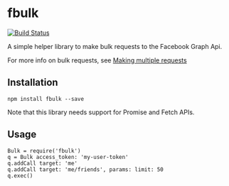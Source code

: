 fbulk
=====

[![Build Status](https://travis-ci.org/mancontr/fbulk.svg?branch=master)](https://travis-ci.org/mancontr/fbulk)

A simple helper library to make bulk requests to the Facebook Graph Api.

For more info on bulk requests, see [Making multiple requests](https://developers.facebook.com/docs/graph-api/making-multiple-requests)

## Installation

```
npm install fbulk --save
```

Note that this library needs support for Promise and Fetch APIs.

## Usage

```
Bulk = require('fbulk')
q = Bulk access_token: 'my-user-token'
q.addCall target: 'me'
q.addCall target: 'me/friends', params: limit: 50
q.exec()
```
